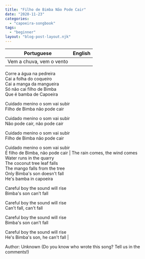 ```yaml
---
title: "Filho de Bimba Não Pode Cair"
date: "2020-11-23"
categories: 
  - "capoeira-songbook"
tags: 
  - "beginner"
layout: "blog-post-layout.njk"
---
```


| Portuguese | English |
| --- | --- |
| Vem a chuva, vem o vento  
Corre a água na pedreira  
Cai a folha do coqueiro  
Cai a manga da mangueira  
Só não cai filho de Bimba  
Que é bamba de Capoeira  
  
Cuidado menino o som vai subir  
Filho de Bimba não pode cair  
  
Cuidado menino o som vai subir  
Não pode cair, não pode cair  
  
Cuidado menino o som vai subir  
Filho de Bimba não pode cair  
  
Cuidado menino o som vai subir  
É filho de Bimba, não pode cair | The rain comes, the wind comes  
Water runs in the quarry  
The coconut tree leaf falls  
The mango falls from the tree  
Only Bimba's son doesn't fall  
He's bamba in capoeira  
  
Careful boy the sound will rise  
Bimba's son can't fall  
  
Careful boy the sound will rise  
Can't fall, can't fall  
  
Careful boy the sound will rise  
Bimba's son can't fall  
  
Careful boy the sound will rise  
He's Bimba's son, he can't fall |

<figcaption>

Author: Unknown (Do you know who wrote this song? Tell us in the comments!)

</figcaption>
